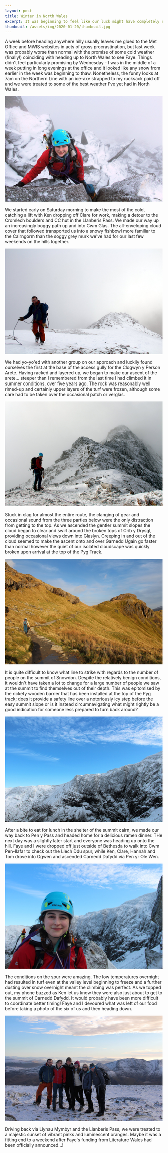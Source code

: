 ```yaml
---
layout: post
title: Winter in North Wales
excerpt: It was beginning to feel like our luck might have completely run out when it comes to catching North Wales in winter nick, but two days mountaineering on the Clogwyn y Person Arete and the Llech Ddu Spur rounded off a weekend of unbelievable good conditions.
thumbnail: /assets/img/2020-01-20/thumbnail.jpg
---
```

A week before heading anywhere hilly usually leaves me glued to the Met Office and MWIS websites in acts of gross procrastination, but last week was probably worse than normal with the promise of some cold weather (finally!) coinciding with heading up to North Wales to see Faye. Things didn't feel particularly promising by Wednesday - I was in the middle of a week putting in long evenings at the office and it looked like any snow from earlier in the week was beginning to thaw.  Nonetheless, the funny looks at 7am on the Northern Line with an ice-axe strapped to my rucksack paid off and we were treated to some of the best weather I've yet had in North Wales.

![Getting stuck in on the Clogwyn y Person Arete](/assets/img/2020-01-20/clogwyn-y-person.JPG)

We started early on Saturday morning to make the most of the cold, catching a lift with Ken dropping off Clare for work, making a detour to the Cromlech boulders and CC hut in the Llanberis Pass.  We made our way up an increasingly boggy path up and into Cwm Glas. The all-enveloping cloud cover that followed transported us into a snowy fishbowl more familiar to the Cairngorm than the soggy grey murk we've had for our last few weekends on the hills together.

![Slogging up the final summit slopes on Crib y Drysgl](/assets/img/2020-01-20/jono-crib-y-drysgl.JPG)

We had yo-yo'ed with another group on our approach and luckily found ourselves the first at the base of the access gully for the Clogwyn y Person Arete.  Having racked and layered up, we began to make our ascent of the arete... steeper than I remembered from the last time I had climbed it in summer conditions, over five years ago.  The rock was reasonably well rimed-up and certainly upper layers of the turf were frozen, although some care had to be taken over the occasional patch or verglas.

![Midwinter light on Crib-y-Drysgl](/assets/img/2020-01-20/faye-crib-y-drysgl.JPG)

Stuck in clag for almost the entire route, the clanging of gear and occasional sound from the three parties below were the only distraction from getting to the top. As we ascended the gentler summit slopes the cloud began to clear and swirl around the broken tops of Crib y Drysgl, providing occasional views down into Glaslyn.  Creeping in and out of the cloud seemed to make the ascent onto and over Garnedd Ugain go faster than normal however the quiet of our isolated cloudscape was quickly broken upon arrival at the top of the Pyg Track.

![Descending via Bwlch-y-Moch](/assets/img/2020-01-20/bwlch-y-moch.JPG)

It is quite difficult to know what line to strike with regards to the number of people on the summit of Snowdon.  Despite the relatively benign conditions, it wouldn't have taken a lot to change for a large number of people we saw at the summit to find themselves out of their depth.  This was epitomised by the rickety wooden barrier that has been installed at the top of the Pyg track; does it provide a safety line over a notoriously icy step before the easy summit slope or is it instead circumnavigating what might rightly be a good indication for someone less prepared to turn back around?

![Winter (almost) on the Ysgolion Duon](/assets/img/2020-01-20/ysgolion-duon.JPG)

After a bite to eat for lunch in the shelter of the summit cairn, we made our way back to Pen y Pass and headed home for a delicious ramen dinner.  THe next day was a slightly later start and everyone was heading up onto the hill.  Faye and I were dropped off just outside of Bethesda to walk into Cwm Pen-llafar to check out the Llech Ddu spur, while Ken, Clare, Hannah and Tom drove into Ogwen and ascended Carnedd Dafydd via Pen yr Ole Wen.

![Faye enjoying the Llech Ddu spur](/assets/img/2020-01-20/crib-lem.JPG)

The conditions on the spur were amazing.  The low temperatures overnight had resulted in turf even at the valley level beginning to freeze and a further dusting over snow overnight meant the climbing was perfect.  As we topped out, my phone buzzed as Ken let us know they were also just about to get to the summit of Carnedd Dafydd.  It would probably have been more difficult to coordinate better timing!  Faye and I devoured what was left of our food before taking a photo of the six of us and then heading down.

![Look who we found on Carnedd Dafydd](/assets/img/2020-01-20/carnedd-dafydd.JPG)

Driving back via Llynau Mymbyr and the Llanberis Pass, we were treated to a majestic sunset of vibrant pinks and luminescent oranges.  Maybe it was a fitting end to a weekend after Faye's funding from Literature Wales had been officially announced...!
